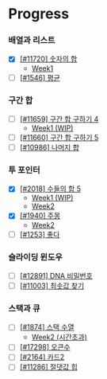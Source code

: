 # Progress

### 배열과 리스트

- [x] [[#11720] 숫자의 합](https://www.acmicpc.net/problem/11720)
  - [Week1](./week1/11720.md)
- [ ] [[#1546] 평균](https://www.acmicpc.net/problem/1546)

### 구간 합

- [ ] [[#11659] 구간 합 구하기 4](https://www.acmicpc.net/problem/11659)
  - [Week1 (WIP)](./week1/11659.md)
- [ ] [[#11660] 구간 합 구하기 5](https://www.acmicpc.net/problem/11660)
- [ ] [[#10986] 나머지 합](https://www.acmicpc.net/problem/10986)

### 투 포인터

- [x] [[#2018] 수들의 합 5](https://www.acmicpc.net/problem/2018)
  - [Week1 (WIP)](./week1/2018.md)
  - [Week2](./week2/2018.md)
- [x] [[#1940] 주몽](https://www.acmicpc.net/problem/1940)
  - [Week2](./week2/1940.md)
- [ ] [[#1253] 좋다](https://www.acmicpc.net/problem/1253)

### 슬라이딩 윈도우

- [ ] [[#12891] DNA 비밀번호](https://www.acmicpc.net/problem/12891)
- [ ] [[#11003] 최솟값 찾기](https://www.acmicpc.net/problem/11003)

### 스택과 큐

- [ ] [[#1874] 스택 수열](https://www.acmicpc.net/problem/1874)
  - [Week2 (시간초과)](./week2/1874.md)
- [ ] [[#17298] 오큰수](https://www.acmicpc.net/problem/17298)
- [ ] [[#2164] 카드2](https://www.acmicpc.net/problem/2164)
- [ ] [[#11286] 절댓값 힙](https://www.acmicpc.net/problem/11286)
